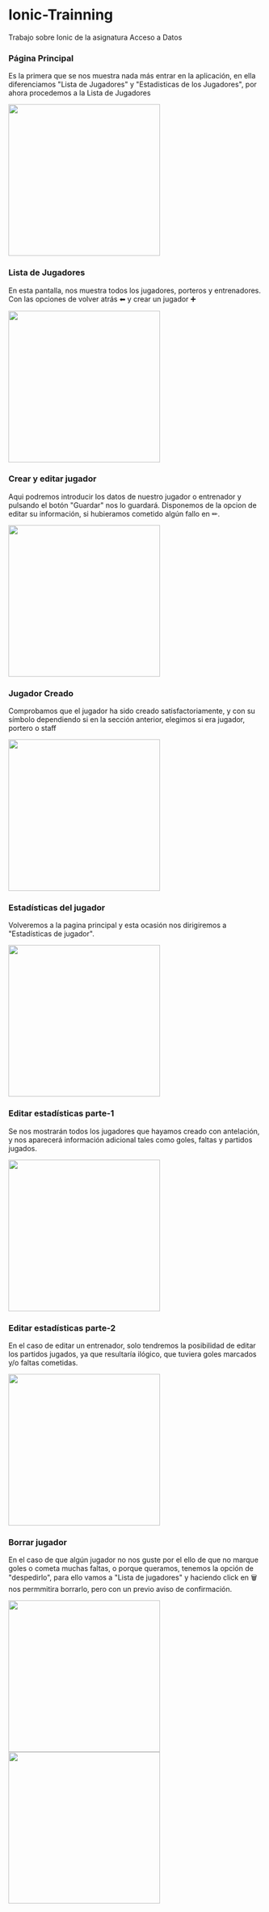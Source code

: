 # Ionic-Trainning
Trabajo sobre Ionic de la asignatura Acceso a Datos

### Página Principal

Es la primera que se nos muestra nada más entrar en la aplicación, en ella diferenciamos "Lista de Jugadores" y "Estadisticas de los Jugadores", por ahora procedemos a la Lista de Jugadores

<img src="https://github.com/NachoEspejo/Ionic-Trainning/blob/master/img/PP.png" width="300px">

### Lista de Jugadores

En esta pantalla, nos muestra todos los jugadores, porteros y entrenadores.
Con las opciones de volver atrás ⬅ y crear un jugador ➕

<img src="https://github.com/NachoEspejo/Ionic-Trainning/blob/master/img/LJ.png" width="300px">

### Crear y editar jugador

Aqui podremos introducir los datos de nuestro jugador o entrenador y pulsando el botón "Guardar" nos lo guardará.
Disponemos de la opcion de editar su información, si hubieramos cometido algún fallo en ✏.

<img src="https://github.com/NachoEspejo/Ionic-Trainning/blob/master/img/CJ.png" width="300px">

### Jugador Creado

Comprobamos que el jugador ha sido creado satisfactoriamente, y con su símbolo dependiendo si en la sección anterior, elegimos si era jugador, portero o staff

<img src="https://github.com/NachoEspejo/Ionic-Trainning/blob/master/img/JC.png" width="300px">

### Estadísticas del jugador

Volveremos a la pagina principal y esta ocasión nos dirigiremos a "Estadísticas de jugador".

<img src="https://github.com/NachoEspejo/Ionic-Trainning/blob/master/img/EJ.png" width="300px">

### Editar estadísticas parte-1

Se nos mostrarán todos los jugadores que hayamos creado con antelación, y nos aparecerá información adicional tales como goles, faltas y partidos jugados.

<img src="https://github.com/NachoEspejo/Ionic-Trainning/blob/master/img/EE1.png" width="300px">

### Editar estadísticas parte-2

En el caso de editar un entrenador, solo tendremos la posibilidad de editar los partidos jugados, ya que resultaría ilógico, que tuviera goles marcados y/o faltas cometidas.

<img src="https://github.com/NachoEspejo/Ionic-Trainning/blob/master/img/EE2.png" width="300px">


### Borrar jugador

En el caso de que algún jugador no nos guste por el ello de que no marque goles o cometa muchas faltas, o porque queramos, tenemos la opción de "despedirlo", para ello vamos a "Lista de jugadores" y haciendo click en 🗑 nos permmitira borrarlo, pero con un previo aviso de confirmación.

<img src="https://github.com/NachoEspejo/Ionic-Trainning/blob/master/img/BJ.png" width="300px">
<img src="https://github.com/NachoEspejo/Ionic-Trainning/blob/master/img/BJS.png" width="300px">
